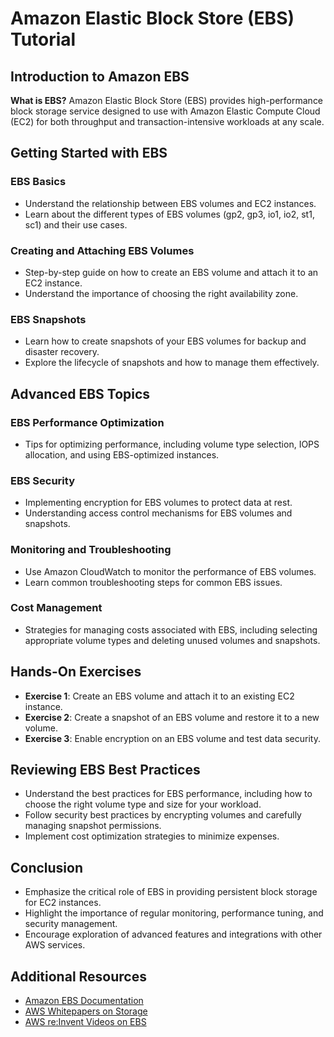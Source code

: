 
# Amazon Elastic Block Store (EBS) Tutorial

## Introduction to Amazon EBS

**What is EBS?**
Amazon Elastic Block Store (EBS) provides high-performance block storage service designed to use with Amazon Elastic Compute Cloud (EC2) for both throughput and transaction-intensive workloads at any scale.

## Getting Started with EBS

### EBS Basics

- Understand the relationship between EBS volumes and EC2 instances.
- Learn about the different types of EBS volumes (gp2, gp3, io1, io2, st1, sc1) and their use cases.

### Creating and Attaching EBS Volumes

- Step-by-step guide on how to create an EBS volume and attach it to an EC2 instance.
- Understand the importance of choosing the right availability zone.

### EBS Snapshots

- Learn how to create snapshots of your EBS volumes for backup and disaster recovery.
- Explore the lifecycle of snapshots and how to manage them effectively.

## Advanced EBS Topics

### EBS Performance Optimization

- Tips for optimizing performance, including volume type selection, IOPS allocation, and using EBS-optimized instances.

### EBS Security

- Implementing encryption for EBS volumes to protect data at rest.
- Understanding access control mechanisms for EBS volumes and snapshots.

### Monitoring and Troubleshooting

- Use Amazon CloudWatch to monitor the performance of EBS volumes.
- Learn common troubleshooting steps for common EBS issues.

### Cost Management

- Strategies for managing costs associated with EBS, including selecting appropriate volume types and deleting unused volumes and snapshots.

## Hands-On Exercises

- **Exercise 1**: Create an EBS volume and attach it to an existing EC2 instance.
- **Exercise 2**: Create a snapshot of an EBS volume and restore it to a new volume.
- **Exercise 3**: Enable encryption on an EBS volume and test data security.

## Reviewing EBS Best Practices

- Understand the best practices for EBS performance, including how to choose the right volume type and size for your workload.
- Follow security best practices by encrypting volumes and carefully managing snapshot permissions.
- Implement cost optimization strategies to minimize expenses.

## Conclusion

- Emphasize the critical role of EBS in providing persistent block storage for EC2 instances.
- Highlight the importance of regular monitoring, performance tuning, and security management.
- Encourage exploration of advanced features and integrations with other AWS services.

## Additional Resources

- [Amazon EBS Documentation](https://docs.aws.amazon.com/ebs/)
- [AWS Whitepapers on Storage](https://aws.amazon.com/whitepapers/topics/storage/)
- [AWS re:Invent Videos on EBS](https://www.youtube.com/user/AmazonWebServices/search?query=EBS)
